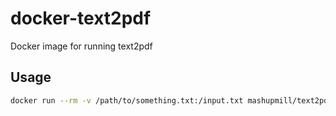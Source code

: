 # docker-text2pdf
Docker image for running text2pdf

## Usage

```bash
docker run --rm -v /path/to/something.txt:/input.txt mashupmill/text2pdf /input.txt > output.pdf
```
